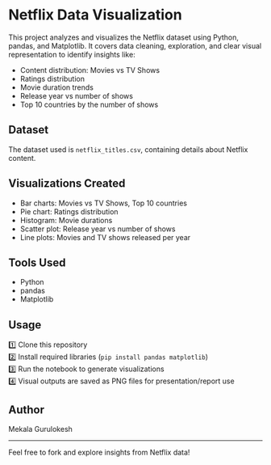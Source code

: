# Netflix Data Visualization

This project analyzes and visualizes the Netflix dataset using Python, pandas, and Matplotlib. It covers data cleaning, exploration, and clear visual representation to identify insights like:

- Content distribution: Movies vs TV Shows
- Ratings distribution
- Movie duration trends
- Release year vs number of shows
- Top 10 countries by the number of shows

## Dataset
The dataset used is `netflix_titles.csv`, containing details about Netflix content.

## Visualizations Created
- Bar charts: Movies vs TV Shows, Top 10 countries
- Pie chart: Ratings distribution
- Histogram: Movie durations
- Scatter plot: Release year vs number of shows
- Line plots: Movies and TV shows released per year

## Tools Used
- Python
- pandas
- Matplotlib

## Usage
1️⃣ Clone this repository  
2️⃣ Install required libraries (`pip install pandas matplotlib`)  
3️⃣ Run the notebook to generate visualizations  
4️⃣ Visual outputs are saved as PNG files for presentation/report use

## Author
Mekala Gurulokesh

---

Feel free to fork and explore insights from Netflix data!
